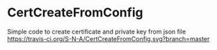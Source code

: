 # CertCreateFromConfig
Simple code to create certificate and private key from json file
https://travis-ci.org/S-N-A/CertCreateFromConfig.svg?branch=master

